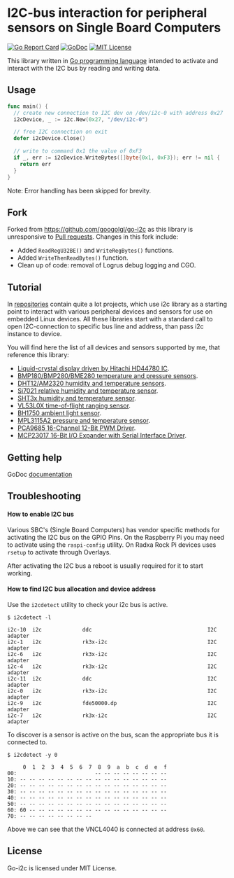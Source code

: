 # I2C-bus interaction for peripheral sensors on Single Board Computers

[![Go Report Card](https://goreportcard.com/badge/github.com/swdee/go-i2c)](https://goreportcard.com/report/github.com/swdee/go-i2c)
[![GoDoc](https://pkg.go.dev/badge/github.com/swdee/go-i2c)](https://godoc.org/github.com/swdee/go-i2c)
[![MIT License](http://img.shields.io/badge/License-MIT-yellow.svg)](./LICENSE)

This library written in [Go programming language](https://golang.org/) intended to activate and interact with the I2C bus by reading and writing data.


## Usage


```go
func main() {
  // create new connection to I2C dev on /dev/i2c-0 with address 0x27
  i2cDevice, _ := i2c.New(0x27, "/dev/i2c-0")

  // free I2C connection on exit
  defer i2cDevice.Close()

  // write to command 0x1 the value of 0xF3
  if _, err := i2cDevice.WriteBytes([]byte{0x1, 0xF3}); err != nil {
    return err
  }
}
```
Note: Error handling has been skipped for brevity.




## Fork

Forked from https://github.com/googolgl/go-i2c as this library is unresponsive to [Pull requests](https://github.com/googolgl/go-i2c/pull/3).  Changes in this fork include:

* Added `ReadRegU32BE()` and `WriteRegBytes()` functions.
* Added `WriteThenReadBytes()` function.
* Clean up of code: removal of Logrus debug logging and CGO.


## Tutorial

In [repositories](https://github.com/d2r2?tab=repositories) contain quite a lot projects, which use i2c library as a starting point to interact with various peripheral devices and sensors for use on embedded Linux devices. All these libraries start with a standard call to open I2C-connection to specific bus line and address, than pass i2c instance to device.

You will find here the list of all devices and sensors supported by me, that reference this library:

- [Liquid-crystal display driven by Hitachi HD44780 IC](https://github.com/d2r2/go-hd44780).
- [BMP180/BMP280/BME280 temperature and pressure sensors](https://github.com/d2r2/go-bsbmp).
- [DHT12/AM2320 humidity and temperature sensors](https://github.com/d2r2/go-aosong).
- [Si7021 relative humidity and temperature sensor](https://github.com/d2r2/go-si7021).
- [SHT3x humidity and temperature sensor](https://github.com/d2r2/go-sht3x).
- [VL53L0X time-of-flight ranging sensor](https://github.com/d2r2/go-vl53l0x).
- [BH1750 ambient light sensor](https://github.com/d2r2/go-bh1750).
- [MPL3115A2 pressure and temperature sensor](https://github.com/d2r2/go-mpl3115a2).
- [PCA9685 16-Channel 12-Bit PWM Driver](https://github.com/googolgl/go-pca9685).
- [MCP23017 16-Bit I/O Expander with Serial Interface Driver](https://github.com/googolgl/go-mcp23017).


## Getting help

GoDoc [documentation](https://godoc.org/github.com/swdee/go-i2c)


## Troubleshooting


#### How to enable I2C bus

Various SBC's (Single Board Computers) has vendor specific methods for activating the I2C
bus on the GPIO Pins.  On the Raspberry Pi you may need to activate using the `raspi-config`
utility.  On Radxa Rock Pi devices uses `rsetup` to activate through Overlays.

After activating the I2C bus a reboot is usually required for it to start working. 


#### How to find I2C bus allocation and device address

Use the `i2cdetect` utility to check your i2c bus is active.
```
$ i2cdetect -l

i2c-10  i2c             ddc                                     I2C adapter
i2c-1   i2c             rk3x-i2c                                I2C adapter
i2c-6   i2c             rk3x-i2c                                I2C adapter
i2c-4   i2c             rk3x-i2c                                I2C adapter
i2c-11  i2c             ddc                                     I2C adapter
i2c-0   i2c             rk3x-i2c                                I2C adapter
i2c-9   i2c             fde50000.dp                             I2C adapter
i2c-7   i2c             rk3x-i2c                                I2C adapter

```

To discover is a sensor is active on the bus, scan the appropriate bus it is connected to.
```
$ i2cdetect -y 0

     0  1  2  3  4  5  6  7  8  9  a  b  c  d  e  f
00:                         -- -- -- -- -- -- -- -- 
10: -- -- -- -- -- -- -- -- -- -- -- -- -- -- -- -- 
20: -- -- -- -- -- -- -- -- -- -- -- -- -- -- -- -- 
30: -- -- -- -- -- -- -- -- -- -- -- -- -- -- -- -- 
40: -- -- -- -- -- -- -- -- -- -- -- -- -- -- -- -- 
50: -- -- -- -- -- -- -- -- -- -- -- -- -- -- -- -- 
60: 60 -- -- -- -- -- -- -- -- -- -- -- -- -- -- -- 
70: -- -- -- -- -- -- -- --           
```

Above we can see that the VNCL4040 is connected at address `0x60`.


## License

Go-i2c is licensed under MIT License.
